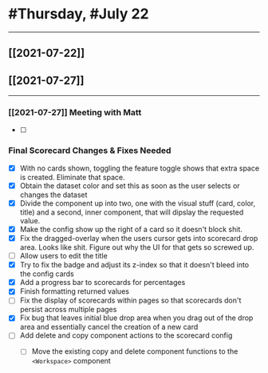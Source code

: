 # #Thursday, #July 22
---

## [[2021-07-22]]
## [[2021-07-27]]



---


### [[2021-07-27]] Meeting with Matt

- [ ] 






### Final Scorecard Changes & Fixes Needed

- [x] With no cards shown, toggling the feature toggle shows that extra space is created. Eliminate that space.
- [x] Obtain the dataset color and set this as soon as the user selects or changes the dataset
- [x] Divide the component up into two, one with the visual stuff (card, color, title) and a second, inner component, that will dipslay the requested value.
- [x] Make the config show up the right of a card so it doesn't block shit.
- [x] Fix the dragged-overlay when the users cursor gets into scorecard drop area. Looks like shit. Figure out why the UI for that gets so screwed up.
- [ ] Allow users to edit the title
- [x] Try to fix the badge and adjust its z-index so that it doesn't bleed into the config cards
- [x] Add a progress bar to scorecards for percentages
- [x] Finish formatting returned values
- [ ] Fix the display of scorecards within pages so that scorecards don't persist across multiple pages
- [x]  Fix bug that leaves initial blue drop area when you drag out of the drop area and essentially cancel the creation of a new card
- [ ]  Add delete and copy component actions to the scorecard config
	- [ ]  Move the existing copy and delete component functions to the `<Workspace>` component















